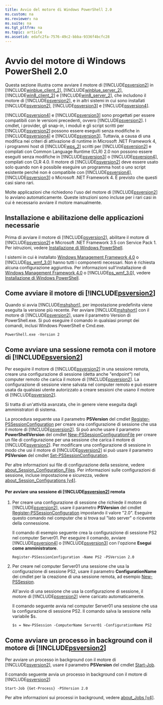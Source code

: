 ```yaml
---
title: Avvio del motore di Windows PowerShell 2.0
ms.custom: na
ms.reviewer: na
ms.suite: na
ms.tgt_pltfrm: na
ms.topic: article
ms.assetid: edafc2fa-7576-49c2-bbba-9336f4bcfc28
---
```

# Avvio del motore di Windows PowerShell 2.0
Questa sezione illustra come avviare il motore di [!INCLUDE[psversion2](../Token/psversion2_md.md)] in [!INCLUDE[winblue_client_2](../Token/winblue_client_2_md.md)], [!INCLUDE[winblue_server_2](../Token/winblue_server_2_md.md)], [!INCLUDE[win8_client_2](../Token/win8_client_2_md.md)] e [!INCLUDE[win8_server_2](../Token/win8_server_2_md.md)], che includono il motore di [!INCLUDE[psversion2](../Token/psversion2_md.md)], e in altri sistemi in cui sono installati [!INCLUDE[psversion2](../Token/psversion2_md.md)], [!INCLUDE[psversion3](../Token/psversion3_md.md)] e [!INCLUDE[psversion4](../Token/psversion4_md.md)].

[!INCLUDE[psversion4](../Token/psversion4_md.md)] e [!INCLUDE[psversion3](../Token/psversion3_md.md)] sono progettati per essere compatibili con le versioni precedenti, ovvero [!INCLUDE[psversion2](../Token/psversion2_md.md)]. I cmdlet, i provider, gli snap-in, i moduli e gli script scritti per [!INCLUDE[psversion2](../Token/psversion2_md.md)] possono essere eseguiti senza modifiche in [!INCLUDE[psversion4](../Token/psversion4_md.md)] e [!INCLUDE[psversion3](../Token/psversion3_md.md)]. Tuttavia, a causa di una modifica nei criteri di attivazione di runtime in Microsoft .NET Framework 4, i programmi host di [!INCLUDE[wps_2](../Token/wps_2_md.md)] scritti per [!INCLUDE[psversion2](../Token/psversion2_md.md)] e compilati con Common Language Runtime (CLR) 2.0 non possono essere eseguiti senza modifiche in [!INCLUDE[psversion3](../Token/psversion3_md.md)] o [!INCLUDE[psversion4](../Token/psversion4_md.md)], compilati con CLR 4.0. Il motore di [!INCLUDE[psversion2](../Token/psversion2_md.md)] deve essere usato solo quando non è possibile eseguire un programma host o uno script esistente perché non è compatibile con [!INCLUDE[psversion4](../Token/psversion4_md.md)], [!INCLUDE[psversion3](../Token/psversion3_md.md)] o Microsoft .NET Framework 4. È previsto che questi casi siano rari.

Molte applicazioni che richiedono l'uso del motore di [!INCLUDE[psversion2](../Token/psversion2_md.md)] lo avviano automaticamente. Queste istruzioni sono incluse per i rari casi in cui è necessario avviare il motore manualmente.

## Installazione e abilitazione delle applicazioni necessarie
Prima di avviare il motore di [!INCLUDE[psversion2](../Token/psversion2_md.md)], abilitare il motore di [!INCLUDE[psversion2](../Token/psversion2_md.md)] e Microsoft .NET Framework 3.5 con Service Pack 1. Per istruzioni, vedere [Installazione di Windows PowerShell](../Topic/Installing-Windows-PowerShell.md).

I sistemi in cui è installato [Windows Management Framework 4.0](http://go.microsoft.com/fwlink/?LinkID=293881) o [!INCLUDE[ps_wmf_3.0](../Token/ps_wmf_3.0_md.md)] hanno tutti i componenti necessari. Non è richiesta alcuna configurazione aggiuntiva. Per informazioni sull'installazione di [Windows Management Framework 4.0](http://go.microsoft.com/fwlink/?LinkID=293881) o [!INCLUDE[ps_wmf_3.0](../Token/ps_wmf_3.0_md.md)], vedere [Installazione di Windows PowerShell](../Topic/Installing-Windows-PowerShell.md).

## Come avviare il motore di [!INCLUDE[psversion2](../Token/psversion2_md.md)]
Quando si avvia [!INCLUDE[mshshort](../Token/mshshort_md.md)], per impostazione predefinita viene eseguita la versione più recente. Per avviare [!INCLUDE[mshshort](../Token/mshshort_md.md)] con il motore di [!INCLUDE[psversion2](../Token/psversion2_md.md)], usare il parametro Version di PowerShell.exe. Si può eseguire il comando in qualsiasi prompt dei comandi, inclusi Windows PowerShell e Cmd.exe.

```
PowerShell.exe -Version 2
```

## Come avviare una sessione remota con il motore di [!INCLUDE[psversion2](../Token/psversion2_md.md)]
Per eseguire il motore di [!INCLUDE[psversion2](../Token/psversion2_md.md)] in una sessione remota, creare una configurazione di sessione (detta anche "endpoint") nel computer remoto che carica il motore di [!INCLUDE[psversion2](../Token/psversion2_md.md)]. La configurazione di sessione viene salvata nel computer remoto e può essere usata da qualsiasi utente autorizzato a creare sessioni che usano il motore di [!INCLUDE[psversion2](../Token/psversion2_md.md)].

Si tratta di un'attività avanzata, che in genere viene eseguita dagli amministratori di sistema.

La procedura seguente usa il parametro **PSVersion** del cmdlet [Register-PSSessionConfiguration](https://technet.microsoft.com/en-us/library/e9152ae2-bd6d-4056-9bc7-dc1893aa29ea) per creare una configurazione di sessione che usa il motore di [!INCLUDE[psversion2](../Token/psversion2_md.md)]. Si può anche usare il parametro **PowerShellVersion** del cmdlet [New-PSSessionConfigurationFile](https://technet.microsoft.com/en-us/library/5f3e3633-6e90-479c-aea9-ba45a1954866) per creare un file di configurazione per una sessione che carica il motore di [!INCLUDE[psversion2](../Token/psversion2_md.md)]. Per modificare una configurazione di sessione in modo che usi il motore di [!INCLUDE[psversion2](../Token/psversion2_md.md)] si può usare il parametro **PSVersion** del cmdlet [Set-PSSessionConfiguration](https://technet.microsoft.com/en-us/library/b21fbad3-1759-4260-b206-dcb8431cd6ea).

Per altre informazioni sui file di configurazione della sessione, vedere [about_Session_Configuration_Files](https://technet.microsoft.com/en-us/library/c7217447-1ebf-477b-a8ef-4dbe9a1473b8). Per informazioni sulle configurazioni di sessione, incluse impostazione e sicurezza, vedere [about_Session_Configurations [v4]](https://technet.microsoft.com/en-us/library/a2fbe12a-350c-4d04-be50-24102824e3ab).

#### Per avviare una sessione di [!INCLUDE[psversion2](../Token/psversion2_md.md)] remota

1.  Per creare una configurazione di sessione che richiede il motore di [!INCLUDE[psversion2](../Token/psversion2_md.md)], usare il parametro **PSVersion** del cmdlet [Register-PSSessionConfiguration](https://technet.microsoft.com/en-us/library/e9152ae2-bd6d-4056-9bc7-dc1893aa29ea) impostando il valore "2.0". Eseguire questo comando nel computer che si trova sul "lato server" o ricevente della connessione.

    Il comando di esempio seguente crea la configurazione di sessione PS2 nel computer Server01. Per eseguire il comando, avviare [!INCLUDE[psversion4](../Token/psversion4_md.md)] o [!INCLUDE[psversion3](../Token/psversion3_md.md)] con l'opzione **Esegui come amministratore**.

    ```
    Register-PSSessionConfiguration -Name PS2 -PSVersion 2.0
    ```

2.  Per creare nel computer Server01 una sessione che usa la configurazione di sessione PS2, usare il parametro **ConfigurationName** dei cmdlet per la creazione di una sessione remota, ad esempio [New-PSSession](https://technet.microsoft.com/en-us/library/76f6628c-054c-4eda-ba7a-a6f28daaa26f).

    All'avvio di una sessione che usa la configurazione di sessione, il motore di [!INCLUDE[psversion2](../Token/psversion2_md.md)] viene caricato automaticamente.

    Il comando seguente avvia nel computer Server01 una sessione che usa la configurazione di sessione PS2. Il comando salva la sessione nella variabile $s.

    ```
    $s = New-PSSession -ComputerName Server01 -ConfigurationName PS2
    ```

## Come avviare un processo in background con il motore di [!INCLUDE[psversion2](../Token/psversion2_md.md)]
Per avviare un processo in background con il motore di [!INCLUDE[psversion2](../Token/psversion2_md.md)], usare il parametro **PSVersion** del cmdlet [Start-Job](https://technet.microsoft.com/en-us/library/2bc04935-0deb-4ec0-b856-d7290cca6442).

Il comando seguente avvia un processo in background con il motore di [!INCLUDE[psversion2](../Token/psversion2_md.md)]

```
Start-Job {Get-Process} -PSVersion 2.0
```

Per altre informazioni sui processi in background, vedere [about_Jobs [v4]](https://technet.microsoft.com/en-us/library/7362512a-8a4e-4575-b2ea-a740e5c4f002).



<!--HONumber=Apr16_HO2-->


